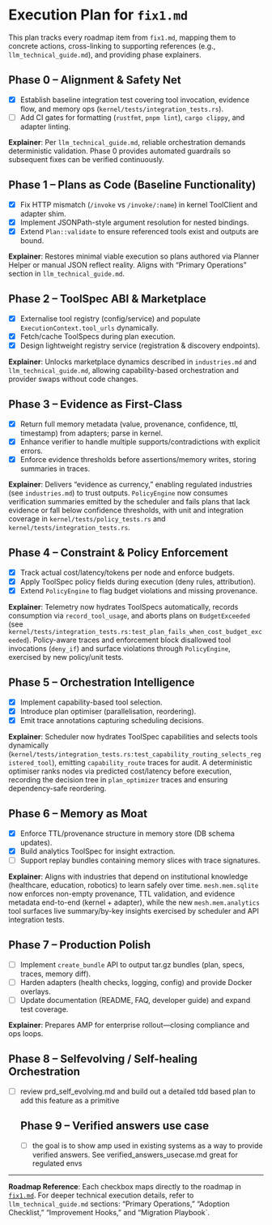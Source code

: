 # Execution Plan for `fix1.md`

This plan tracks every roadmap item from `fix1.md`, mapping them to concrete actions, cross-linking to supporting references (e.g., `llm_technical_guide.md`), and providing phase explainers.

## Phase 0 – Alignment & Safety Net
- [x] Establish baseline integration test covering tool invocation, evidence flow, and memory ops (`kernel/tests/integration_tests.rs`).
- [ ] Add CI gates for formatting (`rustfmt`, `pnpm lint`), `cargo clippy`, and adapter linting.

**Explainer**: Per `llm_technical_guide.md`, reliable orchestration demands deterministic validation. Phase 0 provides automated guardrails so subsequent fixes can be verified continuously.

## Phase 1 – Plans as Code (Baseline Functionality)
- [x] Fix HTTP mismatch (`/invoke` vs `/invoke/:name`) in kernel ToolClient and adapter shim.
- [x] Implement JSONPath-style argument resolution for nested bindings.
- [x] Extend `Plan::validate` to ensure referenced tools exist and outputs are bound.

**Explainer**: Restores minimal viable execution so plans authored via Planner Helper or manual JSON reflect reality. Aligns with “Primary Operations” section in `llm_technical_guide.md`.

## Phase 2 – ToolSpec ABI & Marketplace
- [x] Externalise tool registry (config/service) and populate `ExecutionContext.tool_urls` dynamically.
- [x] Fetch/cache ToolSpecs during plan execution.
- [x] Design lightweight registry service (registration & discovery endpoints).

**Explainer**: Unlocks marketplace dynamics described in `industries.md` and `llm_technical_guide.md`, allowing capability-based orchestration and provider swaps without code changes.

## Phase 3 – Evidence as First-Class
- [x] Return full memory metadata (value, provenance, confidence, ttl, timestamp) from adapters; parse in kernel.
- [x] Enhance verifier to handle multiple supports/contradictions with explicit errors.
- [x] Enforce evidence thresholds before assertions/memory writes, storing summaries in traces.

**Explainer**: Delivers “evidence as currency,” enabling regulated industries (see `industries.md`) to trust outputs.
`PolicyEngine` now consumes verification summaries emitted by the scheduler and fails plans that lack evidence or fall below confidence thresholds, with unit and integration coverage in `kernel/tests/policy_tests.rs` and `kernel/tests/integration_tests.rs`.

## Phase 4 – Constraint & Policy Enforcement
- [x] Track actual cost/latency/tokens per node and enforce budgets.
- [x] Apply ToolSpec policy fields during execution (deny rules, attribution).
- [x] Extend `PolicyEngine` to flag budget violations and missing provenance.

**Explainer**: Telemetry now hydrates ToolSpecs automatically, records consumption via `record_tool_usage`, and aborts plans on `BudgetExceeded` (see `kernel/tests/integration_tests.rs:test_plan_fails_when_cost_budget_exceeded`). Policy-aware traces and enforcement block disallowed tool invocations (`deny_if`) and surface violations through `PolicyEngine`, exercised by new policy/unit tests.

## Phase 5 – Orchestration Intelligence
- [x] Implement capability-based tool selection.
- [x] Introduce plan optimiser (parallelisation, reordering).
- [x] Emit trace annotations capturing scheduling decisions.

**Explainer**: Scheduler now hydrates ToolSpec capabilities and selects tools dynamically (`kernel/tests/integration_tests.rs:test_capability_routing_selects_registered_tool`), emitting `capability_route` traces for audit. A deterministic optimiser ranks nodes via predicted cost/latency before execution, recording the decision tree in `plan_optimizer` traces and ensuring dependency-safe reordering.

## Phase 6 – Memory as Moat
- [x] Enforce TTL/provenance structure in memory store (DB schema updates).
- [x] Build analytics ToolSpec for insight extraction.
- [ ] Support replay bundles containing memory slices with trace signatures.

**Explainer**: Aligns with industries that depend on institutional knowledge (healthcare, education, robotics) to learn safely over time. `mesh.mem.sqlite` now enforces non-empty provenance, TTL validation, and evidence metadata end-to-end (kernel + adapter), while the new `mesh.mem.analytics` tool surfaces live summary/by-key insights exercised by scheduler and API integration tests.

## Phase 7 – Production Polish
- [ ] Implement `create_bundle` API to output tar.gz bundles (plan, specs, traces, memory diff).
- [ ] Harden adapters (health checks, logging, config) and provide Docker overlays.
- [ ] Update documentation (README, FAQ, developer guide) and expand test coverage.

**Explainer**: Prepares AMP for enterprise rollout—closing compliance and ops loops.



## Phase 8 – Selfevolving / Self-healing Orchestration

- [ ] review prd_self_evolving.md and build out a detailed tdd based plan to add this feature as a primitive

  ## Phase 9 – Verified answers use case
  
  - [ ] the goal is to show amp used in existing systems as a way to provide verified answers. See verified_answers_usecase.md  great for regulated envs



---
**Roadmap Reference**: Each checkbox maps directly to the roadmap in [`fix1.md`](fix1.md). For deeper technical execution details, refer to `llm_technical_guide.md` sections: “Primary Operations,” “Adoption Checklist,” “Improvement Hooks,” and “Migration Playbook`.
